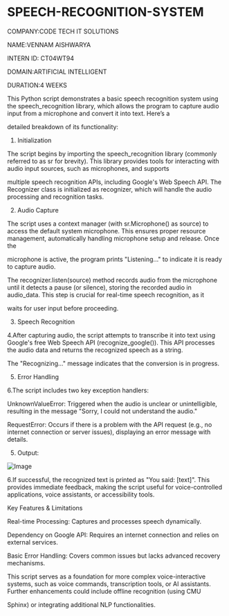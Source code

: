 # SPEECH-RECOGNITION-SYSTEM
COMPANY:CODE TECH IT SOLUTIONS

NAME:VENNAM AISHWARYA

INTERN ID: CT04WT94

DOMAIN:ARTIFICIAL INTELLIGENT

DURATION:4 WEEKS

This Python script demonstrates a basic speech recognition system using the speech_recognition library, which allows the program to capture audio input from a microphone and convert it into text. Here’s a 

detailed breakdown of its functionality:

1. Initialization

The script begins by importing the speech_recognition library (commonly referred to as sr for brevity). This library provides tools for interacting with audio input sources, such as microphones, and supports 

multiple speech recognition APIs, including Google's Web Speech API. The Recognizer class is initialized as recognizer, which will handle the audio processing and recognition tasks.

2. Audio Capture

The script uses a context manager (with sr.Microphone() as source) to access the default system microphone. This ensures proper resource management, automatically handling microphone setup and release. Once the 

microphone is active, the program prints "Listening..." to indicate it is ready to capture audio.

The recognizer.listen(source) method records audio from the microphone until it detects a pause (or silence), storing the recorded audio in audio_data. This step is crucial for real-time speech recognition, as it

waits for user input before proceeding.

3. Speech Recognition
  
4.After capturing audio, the script attempts to transcribe it into text using Google's free Web Speech API (recognize_google()). This API processes the audio data and returns the recognized speech as a string. 

The "Recognizing..." message indicates that the conversion is in progress.

5. Error Handling
 
6.The script includes two key exception handlers:

UnknownValueError: Triggered when the audio is unclear or unintelligible, resulting in the message "Sorry, I could not understand the audio."

RequestError: Occurs if there is a problem with the API request (e.g., no internet connection or server issues), displaying an error message with details.

5. Output:

![Image](https://github.com/user-attachments/assets/f192ad4a-0f39-4420-babd-868935d7d52d)

6.If successful, the recognized text is printed as "You said: [text]". This provides immediate feedback, making the script useful for voice-controlled applications, voice assistants, or accessibility tools.

Key Features & Limitations

Real-time Processing: Captures and processes speech dynamically.

Dependency on Google API: Requires an internet connection and relies on external services.

Basic Error Handling: Covers common issues but lacks advanced recovery mechanisms.

This script serves as a foundation for more complex voice-interactive systems, such as voice commands, transcription tools, or AI assistants. Further enhancements could include offline recognition (using CMU 

Sphinx) or integrating additional NLP functionalities.


